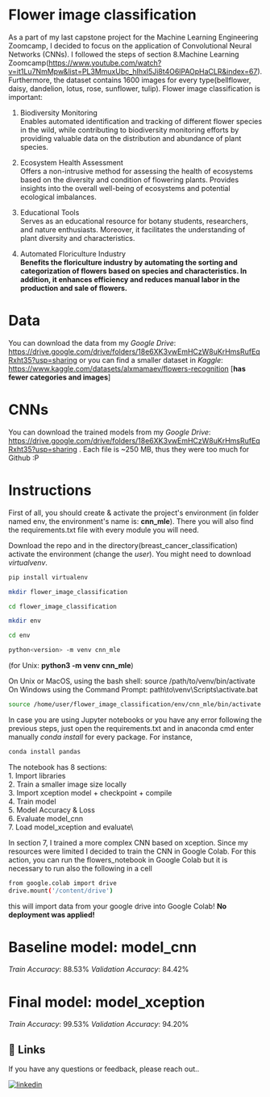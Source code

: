 
# Flower image classification

As a part of my last capstone project for the Machine Learning Engineering Zoomcamp, I decided to focus on the application of Convolutional Neural Networks (CNNs). I followed the steps of section 8.Machine Learning Zoomcamp(https://www.youtube.com/watch?v=it1Lu7NmMpw&list=PL3MmuxUbc_hIhxl5Ji8t4O6lPAOpHaCLR&index=67). Furthermore, the dataset contains 1600 images for every type(bellflower, daisy, dandelion, lotus, rose, sunflower, tulip). Flower image classification is important:

1. Biodiversity Monitoring\
Enables automated identification and tracking of different flower species in the wild, while contributing to biodiversity monitoring efforts by providing valuable data on the distribution and abundance of plant species.

2. Ecosystem Health Assessment\
Offers a non-intrusive method for assessing the health of ecosystems based on the diversity and condition of flowering plants.
Provides insights into the overall well-being of ecosystems and potential ecological imbalances.

3. Educational Tools\
Serves as an educational resource for botany students, researchers, and nature enthusiasts. Moreover, it facilitates the understanding of plant diversity and characteristics.

4. Automated Floriculture Industry\
 **Benefits the floriculture industry by automating the sorting and categorization of flowers based on species and characteristics. In addition, it enhances efficiency and reduces manual labor in the production and sale of flowers.**


# Data

You can download the data from my *Google Drive*: https://drive.google.com/drive/folders/18e6XK3vwEmHCzW8uKrHmsRufEqRxht35?usp=sharing or you can find a smaller dataset in *Kaggle*: https://www.kaggle.com/datasets/alxmamaev/flowers-recognition [**has fewer categories and images**]
 

# CNNs

You can download the trained models from my *Google Drive*: https://drive.google.com/drive/folders/18e6XK3vwEmHCzW8uKrHmsRufEqRxht35?usp=sharing . Each file is ~250 MB, thus they were too much for Github :P

# Instructions 

First of all, you should create & activate the project's environment (in folder named env, the environment's name is: **cnn_mle**). There you will also find the requirements.txt file with every module you will need.

Download the repo and in the directory(breast_cancer_classification) activate the environment (change the *user*). You might need to download *virtualvenv*.

```bash
pip install virtualenv

mkdir flower_image_classification

cd flower_image_classification

mkdir env

cd env

python<version> -m venv cnn_mle

```
(for Unix: **python3 -m venv cnn_mle**)

On Unix or MacOS, using the bash shell: source /path/to/venv/bin/activate\
On Windows using the Command Prompt: path\to\venv\Scripts\activate.bat

```bash
source /home/user/flower_image_classification/env/cnn_mle/bin/activate
```
In case you are using Jupyter notebooks or you have any error following the previous steps, just open the requirements.txt and in anaconda cmd enter manually *conda install <package>* for every package. For instance,

```bash
conda install pandas
```

The notebook has 8 sections:\
    1. Import libraries \
    2. Train a smaller image size locally \
    3. Import xception model + checkpoint + compile \
    4. Train model \
    5. Model Accuracy & Loss \
    6. Evaluate model_cnn  \
    7. Load model_xception and evaluate\

In section 7, I trained a more complex CNN based on xception. Since my resources were limited I decided to train the CNN in Google Colab. For this action, you can run the flowers_notebook in Google Colab but it is necessary to run also the following in a cell

```bash
from google.colab import drive
drive.mount('/content/drive')
```
this will import data from your google drive into Google Colab! **No deployment was applied!**


# Baseline model: model_cnn

*Train Accuracy*: 88.53%
*Validation Accuracy*: 84.42%

# Final model: model_xception

*Train Accuracy*: 99.53%
*Validation Accuracy*: 94.20%

## 🔗 Links
If you have any questions or feedback, please reach out..

[![linkedin](https://img.shields.io/badge/linkedin-0A66C2?style=for-the-badge&logo=linkedin&logoColor=white)](https://www.linkedin.com/in/nikos-iliopoulos-186a58157/)
